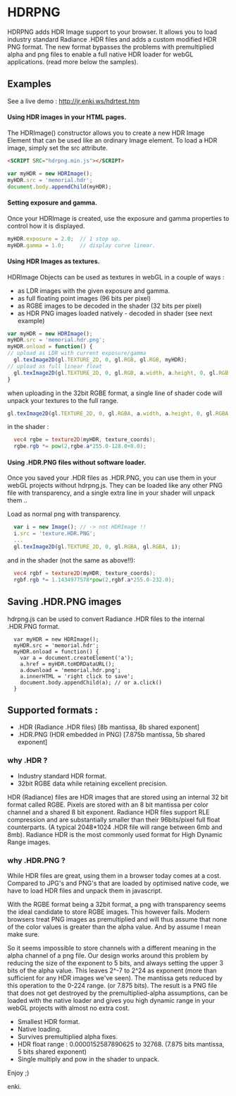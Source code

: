 HDRPNG
======

HDRPNG adds HDR Image support to your browser. It allows you to load industry standard Radiance .HDR files and adds a custom modified HDR PNG format. The new format bypasses the problems with premultiplied alpha and png files to enable a full native HDR loader for webGL applications. (read more below the samples).

## Examples

See a live demo : http://jr.enki.ws/hdrtest.htm

<SCRIPT>
console.log('enki');
</SCRIPT>


#### Using HDR images in your HTML pages.

The HDRImage() constructor allows you to create a new HDR Image Element that can be used like an ordinary Image element. To load a HDR image, simply set the src attribute.

```html
<SCRIPT SRC="hdrpng.min.js"></SCRIPT>
```

```javascript
var myHDR = new HDRImage();
myHDR.src = 'memorial.hdr';
document.body.appendChild(myHDR);
```

#### Setting exposure and gamma. 

Once your HDRImage is created, use the exposure and gamma properties to control how it is displayed. 

```javascript
myHDR.exposure = 2.0;  // 1 stop up. 
myHDR.gamma = 1.0;     // display curve linear.      
```

#### Using HDR Images as textures.

HDRImage Objects can be used as textures in webGL in a couple of ways :
* as LDR images with the given exposure and gamma.
* as full floating point images (96 bits per pixel)
* as RGBE images to be decoded in the shader (32 bits per pixel)
* as HDR PNG images loaded natively - decoded in shader (see next example)

```javascript
var myHDR = new HDRImage();
myHDR.src = 'memorial.hdr.png';
myHDR.onload = function() {
// upload as LDR with current exposure/gamma
  gl.texImage2D(gl.TEXTURE_2D, 0, gl.RGB, gl.RGB, myHDR);  
// upload as full linear float  
  gl.texImage2D(gl.TEXTURE_2D, 0, gl.RGB, a.width, a.height, 0, gl.RGB, gl.FLOAT, myHDR.dataFloat); 
}  
```
when uploading in the 32bit RGBE format, a single line of shader code will unpack your textures to the full range.

```javascript
gl.texImage2D(gl.TEXTURE_2D, 0, gl.RGBA, a.width, a.height, 0, gl.RGBA, gl.UNSIGNED_BYTE, myHDR.dataRGBE);
```
in the shader : 
```glsl
  vec4 rgbe = texture2D(myHDR, texture_coords);
  rgbe.rgb *= pow(2,rgbe.a*255.0-128.0+8.0);
```
#### Using .HDR.PNG files without software loader.

Once you saved your .HDR files as .HDR.PNG, you can use them in your webGL projects without hdrpng.js. They can be loaded like any other PNG file with transparency, and a single extra line in your shader will unpack them ..

Load as normal png with transparency.
```javascript
  var i = new Image(); // -> not HDRImage !!
  i.src = 'texture.HDR.PNG';
  ...
  gl.texImage2D(gl.TEXTURE_2D, 0, gl.RGBA, gl.RGBA, i);
```
and in the shader (not the same as above!!):
```glsl
  vec4 rgbf = texture2D(myHDR, texture_coords);
  rgbf.rgb *= 1.1434977578*pow(2,rgbf.a*255.0-232.0);
```
## Saving .HDR.PNG images

hdrpng.js can be used to convert Radiance .HDR files to the internal .HDR.PNG format.
```
  var myHDR = new HDRImage();
  myHDR.src = 'memorial.hdr';
  myHDR.onload = function() {
    var a = document.createElement('a');
    a.href = myHDR.toHDRDataURL();
    a.download = 'memorial.hdr.png';
    a.innerHTML = 'right click to save';
    document.body.appendChild(a); // or a.click()
  }
```

## Supported formats :

* .HDR (Radiance .HDR files) [8b mantissa, 8b shared exponent]
* .HDR.PNG (HDR embedded in PNG) [7.875b mantissa, 5b shared exponent]

### why .HDR ?

* Industry standard HDR format.
* 32bit RGBE data while retaining excellent precision.

HDR (Radiance) files are HDR images that are stored using an internal 32 bit format called RGBE. Pixels are stored with an 8 bit mantissa per color channel and a shared 8 bit exponent. Radiance HDR files support RLE compression and are substantially smaller than their 96bits/pixel full float counterparts. (A typical 2048*1024 .HDR file will range between 6mb and 8mb). Radiance HDR is the most commonly used format for High Dynamic Range images. 

### why .HDR.PNG ? 

While HDR files are great, using them in a browser today comes at a cost. Compared to JPG's and PNG's that are loaded by optimised native code, we have to load HDR files and unpack them in javascript.

With the RGBE format being a 32bit format, a png with transparency seems the ideal candidate to store RGBE images. This however fails. Modern browsers treat PNG images as premultiplied and will thus assume that none of the color values is greater than the alpha value. And by assume I mean make sure. 

So it seems impossible to store channels with a different meaning in the alpha channel of a png file. Our design works around this problem by reducing the size of the exponent to 5 bits, and always setting the upper 3 bits of the alpha value. This leaves 2^-7 to 2^24 as exponent (more than sufficient for any HDR images we've seen). The mantissa gets reduced by this operation to the 0-224 range. (or 7.875 bits). The result is a PNG file that does not get destroyed by the premultiplied-alpha assumptions, can be loaded with the native loader and gives you high dynamic range in your webGL projects with almost no extra cost. 

* Smallest HDR format.
* Native loading.
* Survives premultiplied alpha fixes.
* HDR float range : 0.0000152587890625 to 32768. (7.875 bits mantissa, 5 bits shared exponent) 
* Single multiply and pow in the shader to unpack.

Enjoy ;)

enki.
